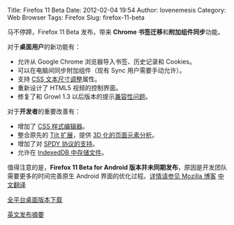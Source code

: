 Title: Firefox 11 Beta
Date: 2012-02-04 19:54
Author: lovenemesis
Category: Web Browser
Tags: Firefox
Slug: firefox-11-beta

马不停蹄，Firefox 11 Beta 发布，带来 **Chrome
书签迁移**和**附加组件同步**功能。

对于**桌面用户**的新功能有：

-   允许从 Google Chrome 浏览器导入书签、历史记录和 Cookies。
-   可以在电脑间同步附加组件（现有 Sync 用户需要手动允许）。
-   支持 [CSS
    文本尺寸调整](https://developer.mozilla.org/en/CSS/text-size-adjust)属性。
-   重新设计了 HTML5 视频的控制界面。
-   修复了和 Growl 1.3
    以后版本的提示[兼容性问题](https://bugzilla.mozilla.org/show_bug.cgi?id=691662)。

对于**开发者**的重要改善有：

-   增加了 [CSS
    样式编辑器](https://hacks.mozilla.org/2011/12/new-developer-tools-in-firefox-11-aurora/)。
-   整合原先的 [Tilt 扩展](http://linuxtoy.org/archives/tilt.html)，提供
    [3D
    化的页面元素分析](https://hacks.mozilla.org/2011/12/new-developer-tools-in-firefox-11-aurora/)。
-   增加了对 [SPDY
    协议的支持](https://bugzilla.mozilla.org/show_bug.cgi?id=528288#c174)。
-   允许在 [IndexedDB
    中存储文件](https://bugzilla.mozilla.org/show_bug.cgi?id=661877)。

值得注意的是，**Firefox 11 Beta for Android
版本并未同期发布**，原因是开发团队需要更多的时间完善原生 Android
界面的优化过程。[详情请参见 Mozilla
博客](http://blog.mozilla.com/futurereleases/2012/01/25/bringing-android-native-firefox-to-beta/)
[中文翻译](http://mozilla.com.cn/blog/2012/1/30/255/)

[全平台桌面版本下载](http://www.mozilla.org/en-US/firefox/all-beta.html)

[英文发布摘要](http://www.mozilla.org/en-US/firefox/beta/notes/)
